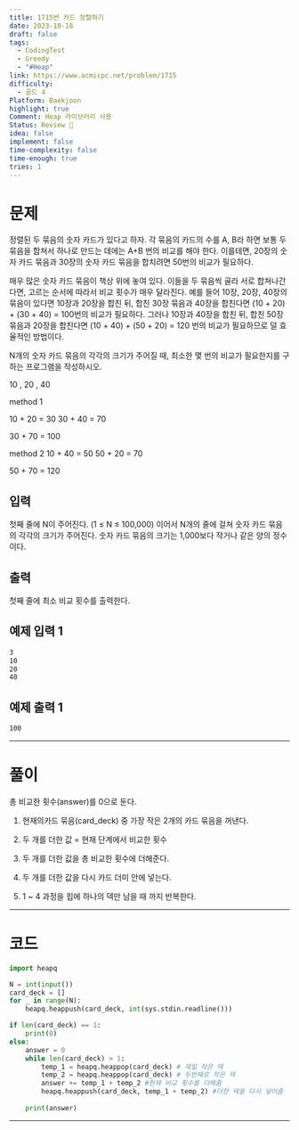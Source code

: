 ```yaml
---
title: 1715번 카드 정렬하기
date: 2023-10-18
draft: false
tags:
  - CodingTest
  - Greedy
  - "#Heap"
link: https://www.acmicpc.net/problem/1715
difficulty:
  - 골드 4
Platform: Baekjoon
highlight: true
Comment: Heap 라이브러리 사용
Status: Review 🧐
idea: false
implement: false
time-complexity: false
time-enough: true
tries: 1
---
```

# 문제

정렬된 두 묶음의 숫자 카드가 있다고 하자. 각 묶음의 카드의 수를 A, B라 하면 보통 두 묶음을 합쳐서 하나로 만드는 데에는 A+B 번의 비교를 해야 한다. 이를테면, 20장의 숫자 카드 묶음과 30장의 숫자 카드 묶음을 합치려면 50번의 비교가 필요하다.

매우 많은 숫자 카드 묶음이 책상 위에 놓여 있다. 이들을 두 묶음씩 골라 서로 합쳐나간다면, 고르는 순서에 따라서 비교 횟수가 매우 달라진다. 예를 들어 10장, 20장, 40장의 묶음이 있다면 10장과 20장을 합친 뒤, 합친 30장 묶음과 40장을 합친다면 (10 + 20) + (30 + 40) = 100번의 비교가 필요하다. 그러나 10장과 40장을 합친 뒤, 합친 50장 묶음과 20장을 합친다면 (10 + 40) + (50 + 20) = 120 번의 비교가 필요하므로 덜 효율적인 방법이다.

N개의 숫자 카드 묶음의 각각의 크기가 주어질 때, 최소한 몇 번의 비교가 필요한지를 구하는 프로그램을 작성하시오.


10 , 20 , 40

method 1

10 + 20 = 30
30 + 40 = 70

30 + 70 = 100

method 2
10 + 40 = 50
50 + 20 = 70

50 + 70 = 120

## 입력

첫째 줄에 N이 주어진다. (1 ≤ N ≤ 100,000) 이어서 N개의 줄에 걸쳐 숫자 카드 묶음의 각각의 크기가 주어진다. 숫자 카드 묶음의 크기는 1,000보다 작거나 같은 양의 정수이다.

## 출력

첫째 줄에 최소 비교 횟수를 출력한다.

## 예제 입력 1 

```sh
3
10
20
40
```

## 예제 출력 1 

```sh
100
```


___

# 풀이

총 비교한 횟수(answer)를 0으로 둔다.

1) 현재의카드 묶음(card_deck) 중 가장 작은 2개의 카드 묶음을 꺼낸다.

2) 두 개를 더한 값 = 현재 단계에서 비교한 횟수

3) 두 개를 더한 값을 총 비교한 횟수에 더해준다.

4) 두 개를 더한 값을 다시 카드 더미 안에 넣는다.

5) 1 ~ 4 과정을 힙에 하나의 덱만 남을 때 까지 반복한다.



____
# 코드

```python
import heapq

N = int(input())
card_deck = []
for _ in range(N):
    heapq.heappush(card_deck, int(sys.stdin.readline()))

if len(card_deck) == 1: 
    print(0)
else:
    answer = 0
    while len(card_deck) > 1: 
        temp_1 = heapq.heappop(card_deck) # 제일 작은 덱
        temp_2 = heapq.heappop(card_deck) # 두번째로 작은 덱
        answer += temp_1 + temp_2 #현재 비교 횟수를 더해줌
        heapq.heappush(card_deck, temp_1 + temp_2) #더한 덱을 다시 넣어줌
    
    print(answer)
```




___
